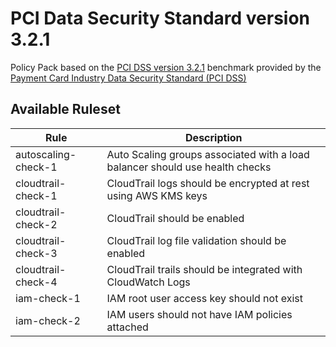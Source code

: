 # PCI Data Security Standard version 3.2.1

Policy Pack based on the [PCI DSS version 3.2.1](https://www.pcisecuritystandards.org/documents/PCI_DSS-QRG-v3_2_1.pdf) benchmark provided by the [Payment Card Industry Data Security Standard (PCI DSS)](https://www.pcisecuritystandards.org/)

## Available Ruleset

| Rule                | Description                                                                  |
| ------------------- | ---------------------------------------------------------------------------- |
| autoscaling-check-1 | Auto Scaling groups associated with a load balancer should use health checks |
| cloudtrail-check-1  | CloudTrail logs should be encrypted at rest using AWS KMS keys               |
| cloudtrail-check-2  | CloudTrail should be enabled                                                 |
| cloudtrail-check-3  | CloudTrail log file validation should be enabled                             |
| cloudtrail-check-4  | CloudTrail trails should be integrated with CloudWatch Logs                  |
| iam-check-1         | IAM root user access key should not exist                                    |
| iam-check-2         | IAM users should not have IAM policies attached                              |
